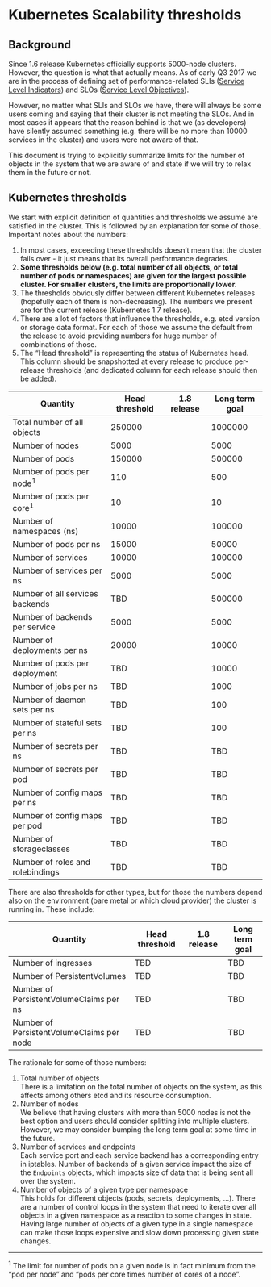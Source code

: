 # Kubernetes Scalability thresholds

## Background

Since 1.6 release Kubernetes officially supports 5000-node clusters. However,
the question is what that actually means. As of early Q3 2017 we are in the
process of defining set of performance-related SLIs ([Service Level Indicators])
and SLOs ([Service Level Objectives]).

However, no matter what SLIs and SLOs we have, there will always be some users
coming and saying that their cluster is not meeting the SLOs. And in most cases
it appears that the reason behind is that we (as developers) have silently
assumed something (e.g. there will be no more than 10000 services in the
cluster) and users were not aware of that.

This document is trying to explicitly summarize limits for the number of objects
in the system that we are aware of and state if we will try to relax them in the
future or not.

## Kubernetes thresholds

We start with explicit definition of quantities and thresholds we assume are
satisfied in the cluster. This is followed by an explanation for some of those.
Important notes about the numbers:
1. In most cases, exceeding these thresholds doesn’t mean that the cluster
   fails over - it just means that its overall performance degrades.
1. **Some thresholds below (e.g. total number of all objects, or total number of
   pods or namespaces) are given for the largest possible cluster. For smaller
   clusters, the limits are proportionally lower.**
1. The thresholds obviously differ between different Kubernetes releases
   (hopefully each of them is non-decreasing). The numbers we present are for
   the current release (Kubernetes 1.7 release).
1. There are a lot of factors that influence the thresholds, e.g. etcd version
   or storage data format. For each of those we assume the default from the
   release to avoid providing numbers for huge number of combinations of those.
1. The “Head threshold” is representing the status of Kubernetes head. This
   column should be snapshotted at every release to produce per-release
   thresholds (and dedicated column for each release should then be added).

| Quantity                            | Head threshold | 1.8 release | Long term goal |
|-------------------------------------|----------------|-------------|----------------|
| Total number of all objects         | 250000         |             | 1000000        |
| Number of nodes                     | 5000           |             | 5000           |
| Number of pods                      | 150000         |             | 500000         |
| Number of pods per node<sup>1</sup> | 110            |             | 500            |
| Number of pods per core<sup>1</sup> | 10             |             | 10             |
| Number of namespaces (ns)           | 10000          |             | 100000         |
| Number of pods per ns               | 15000          |             | 50000          |
| Number of services                  | 10000          |             | 100000         |
| Number of services per ns           | 5000           |             | 5000           |
| Number of all services backends     | TBD            |             | 500000         |
| Number of backends per service      | 5000           |             | 5000           |
| Number of deployments per ns        | 20000          |             | 10000          |
| Number of pods per deployment       | TBD            |             | 10000          |
| Number of jobs per ns               | TBD            |             | 1000           |
| Number of daemon sets per ns        | TBD            |             | 100            |
| Number of stateful sets per ns      | TBD            |             | 100            |
| Number of secrets per ns            | TBD            |             | TBD            |
| Number of secrets per pod           | TBD            |             | TBD            |
| Number of config maps per ns        | TBD            |             | TBD            |
| Number of config maps per pod       | TBD            |             | TBD            |
| Number of storageclasses            | TBD            |             | TBD            |
| Number of roles and rolebindings    | TBD            |             | TBD            |

There are also thresholds for other types, but for those the numbers depend
also on the environment (bare metal or which cloud provider) the cluster is
running in. These include:

| Quantity                                  | Head threshold | 1.8 release | Long term goal |
|-------------------------------------------|----------------|-------------|----------------|
| Number of ingresses                       | TBD            |             | TBD            |
| Number of PersistentVolumes               | TBD            |             | TBD            |
| Number of PersistentVolumeClaims per ns   | TBD            |             | TBD            |
| Number of PersistentVolumeClaims per node | TBD            |             | TBD            |


The rationale for some of those numbers:
1. Total number of objects <br/>
There is a limitation on the total number of objects on the system, as this
affects among others etcd and its resource consumption.
1. Number of nodes <br/>
We believe that having clusters with more than 5000 nodes is not the best
option and users should consider splitting into multiple clusters. However,
we may consider bumping the long term goal at some time in the future.
1. Number of services and endpoints <br/>
Each service port and each service backend has a corresponding entry in
iptables. Number of backends of a given service impact the size of the
`Endpoints` objects, which impacts size of data that is being sent all over
the system.
1. Number of objects of a given type per namespace <br/>
This holds for different objects (pods, secrets, deployments, ...). There are
a number of control loops in the system that need to iterate over all objects
in a given namespace as a reaction to some changes in state. Having large
number of objects of a given type in a single namespace can make those loops
expensive and slow down processing given state changes.

---
<sup>1</sup> The limit for number of pods on a given node is in fact minimum from the “pod per node” and “pods per core times number of cores of a node”.

[Service Level Indicators]: https://en.wikipedia.org/wiki/Service_level_indicator
[Service Level Objectives]: https://en.wikipedia.org/wiki/Service_level_objective

